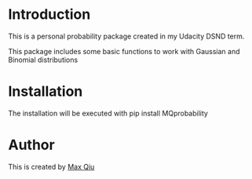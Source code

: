 # Introduction
This is a personal probability package created in my Udacity DSND term.

This package includes some basic functions to work with Gaussian and Binomial distributions

# Installation

The installation will be executed with
	pip install MQprobability

# Author
This is created by [Max Qiu](https://github.com/ft9738962)